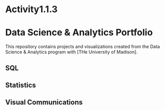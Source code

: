 # Activity1.1.3
# Data Science & Analytics Portfolio
This repository contains projects and visualizations created from the Data
Science & Analytics program with [THe University of Madison].
## SQL
## Statistics
## Visual Communications
